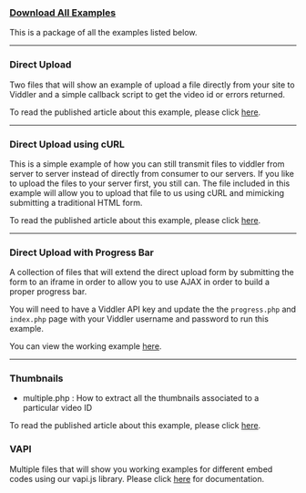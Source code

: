 ### [Download All Examples](https://github.com/viddler/Examples/zipball/master)

This is a package of all the examples listed below.

***

### Direct Upload

Two files that will show an example of upload a file directly from your site to Viddler and a simple callback script to get the video id or errors returned.

To read the published article about this example, please click [here](http://blog.viddler.com/cdevroe/direct-upload-api/).

***

### Direct Upload using cURL

This is a simple example of how you can still transmit files to viddler from server to server instead of directly from consumer to our servers. If you like to upload the files to your server first, you still can. The file included in this example will allow you to upload that file to us using cURL and mimicking submitting a traditional HTML form.

To read the published article about this example, please click [here](http://blog.viddler.com/phpfunk/direct-upload-using-curl/).

***

### Direct Upload with Progress Bar

A collection of files that will extend the direct upload form by submitting the form to an iframe in order to allow you to use AJAX in order to build a proper progress bar.

You will need to have a Viddler API key and update the the `progress.php` and `index.php` page with your Viddler username and password to run this example.

You can view the working example [here](http://public.supportserver.viddler.com/upload-progress/).

***

### Thumbnails

* multiple.php : How to extract all the thumbnails associated to a particular video ID

To read the published article about this example, please click [here](http://blog.viddler.com/phpfunk/multiple-thumbnails/).

### VAPI

Multiple files that will show you working examples for different embed codes using our vapi.js library. Please click [here](http://developers.viddler.com/documentation/chromeless/) for documentation.